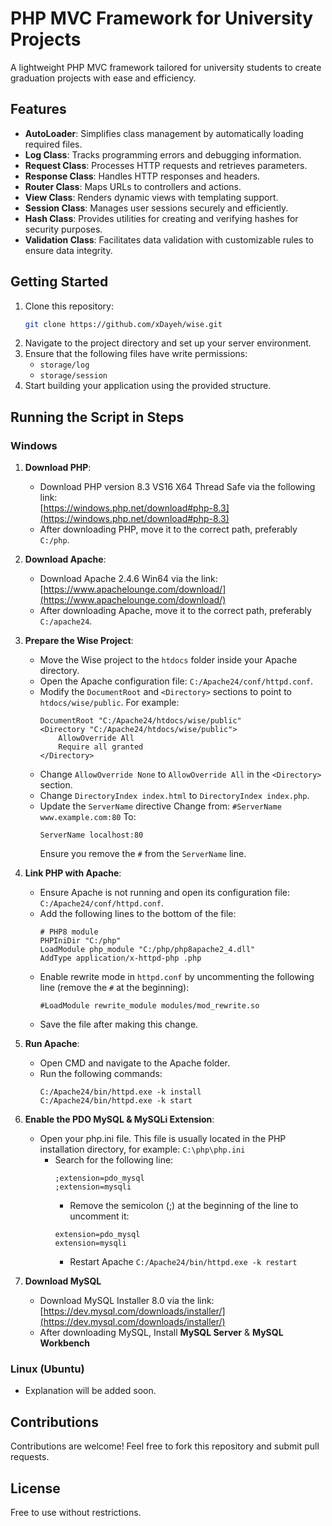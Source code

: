 # PHP MVC Framework for University Projects

A lightweight PHP MVC framework tailored for university students to create graduation projects with ease and efficiency.

## Features
- **AutoLoader**: Simplifies class management by automatically loading required files.
- **Log Class**: Tracks programming errors and debugging information.
- **Request Class**: Processes HTTP requests and retrieves parameters.
- **Response Class**: Handles HTTP responses and headers.
- **Router Class**: Maps URLs to controllers and actions.
- **View Class**: Renders dynamic views with templating support.
- **Session Class**: Manages user sessions securely and efficiently.
- **Hash Class**: Provides utilities for creating and verifying hashes for security purposes.
- **Validation Class**: Facilitates data validation with customizable rules to ensure data integrity.

## Getting Started
1. Clone this repository:
   ```bash
   git clone https://github.com/xDayeh/wise.git
   ```
2. Navigate to the project directory and set up your server environment.
3. Ensure that the following files have write permissions:
   - `storage/log`
   - `storage/session`
4. Start building your application using the provided structure.

## Running the Script in Steps

### Windows
1. **Download PHP**:
   - Download PHP version 8.3 VS16 X64 Thread Safe via the following link:  
     [https://windows.php.net/download#php-8.3](https://windows.php.net/download#php-8.3)
   - After downloading PHP, move it to the correct path, preferably `C:/php`.

2. **Download Apache**:
   - Download Apache 2.4.6 Win64 via the link:  
     [https://www.apachelounge.com/download/](https://www.apachelounge.com/download/)
   - After downloading Apache, move it to the correct path, preferably `C:/apache24`.

3. **Prepare the Wise Project**:
   - Move the Wise project to the `htdocs` folder inside your Apache directory.
   - Open the Apache configuration file: `C:/Apache24/conf/httpd.conf`.
   - Modify the `DocumentRoot` and `<Directory>` sections to point to `htdocs/wise/public`. For example:
     ```
     DocumentRoot "C:/Apache24/htdocs/wise/public"
     <Directory "C:/Apache24/htdocs/wise/public">
         AllowOverride All
         Require all granted
     </Directory>
     ```
   - Change `AllowOverride None` to `AllowOverride All` in the `<Directory>` section.
   - Change `DirectoryIndex index.html` to `DirectoryIndex index.php`.
   - Update the `ServerName` directive Change from: ``#ServerName www.example.com:80`` To:
     ```
     ServerName localhost:80
     ```
     Ensure you remove the `#` from the `ServerName` line.

4. **Link PHP with Apache**:
   - Ensure Apache is not running and open its configuration file: `C:/Apache24/conf/httpd.conf`.
   - Add the following lines to the bottom of the file:
     ```
     # PHP8 module
     PHPIniDir "C:/php"
     LoadModule php_module "C:/php/php8apache2_4.dll"
     AddType application/x-httpd-php .php
     ```
   - Enable rewrite mode in `httpd.conf` by uncommenting the following line (remove the `#` at the beginning):
     ```
     #LoadModule rewrite_module modules/mod_rewrite.so
     ```
   - Save the file after making this change.

5. **Run Apache**:
   - Open CMD and navigate to the Apache folder.
   - Run the following commands:
     ```
     C:/Apache24/bin/httpd.exe -k install
     C:/Apache24/bin/httpd.exe -k start
     ```
6. **Enable the PDO MySQL & MySQLi Extension**:
   - Open your php.ini file. This file is usually located in the PHP installation directory, for example:
     ```C:\php\php.ini```
      - Search for the following line:
         ```
        ;extension=pdo_mysql
        ;extension=mysqli
          ```
         - Remove the semicolon (;) at the beginning of the line to uncomment it:
        ```
        extension=pdo_mysql
        extension=mysqli
        ```
         - Restart Apache
           ```C:/Apache24/bin/httpd.exe -k restart```
7. **Download MySQL**
   - Download MySQL Installer 8.0 via the link:  
     [https://dev.mysql.com/downloads/installer/](https://dev.mysql.com/downloads/installer/)
   - After downloading MySQL, Install **MySQL Server** & **MySQL Workbench**

### Linux (Ubuntu)
- Explanation will be added soon.

## Contributions
Contributions are welcome! Feel free to fork this repository and submit pull requests.

## License
Free to use without restrictions.
